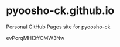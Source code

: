 # pyoosho-ck.github.io
Personal GitHub Pages site for pyoosho-ck




































































evPorqMHI3ffCMW3Nw
